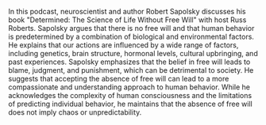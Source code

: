 In this podcast, neuroscientist and author Robert Sapolsky discusses his book "Determined: The Science of Life Without Free Will" with host Russ Roberts. Sapolsky argues that there is no free will and that human behavior is predetermined by a combination of biological and environmental factors. He explains that our actions are influenced by a wide range of factors, including genetics, brain structure, hormonal levels, cultural upbringing, and past experiences. Sapolsky emphasizes that the belief in free will leads to blame, judgment, and punishment, which can be detrimental to society. He suggests that accepting the absence of free will can lead to a more compassionate and understanding approach to human behavior. While he acknowledges the complexity of human consciousness and the limitations of predicting individual behavior, he maintains that the absence of free will does not imply chaos or unpredictability.